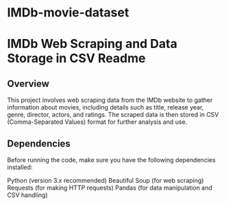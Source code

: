 # IMDb-movie-dataset

# IMDb Web Scraping and Data Storage in CSV Readme

## Overview
This project involves web scraping data from the IMDb website to gather information about movies, including details such as title, release year, genre, director, actors, and ratings. The scraped data is then stored in CSV (Comma-Separated Values) format for further analysis and use.

## Dependencies
Before running the code, make sure you have the following dependencies installed:

Python (version 3.x recommended)
Beautiful Soup (for web scraping)
Requests (for making HTTP requests)
Pandas (for data manipulation and CSV handling)
